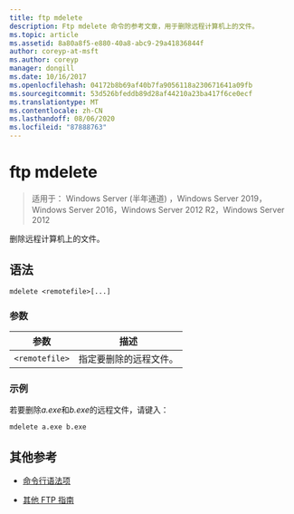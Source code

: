 ```yaml
---
title: ftp mdelete
description: Ftp mdelete 命令的参考文章，用于删除远程计算机上的文件。
ms.topic: article
ms.assetid: 8a80a8f5-e880-40a8-abc9-29a41836844f
author: coreyp-at-msft
ms.author: coreyp
manager: dongill
ms.date: 10/16/2017
ms.openlocfilehash: 04172b8b69af40b7fa9056118a230671641a09fb
ms.sourcegitcommit: 53d526bfeddb89d28af44210a23ba417f6ce0ecf
ms.translationtype: MT
ms.contentlocale: zh-CN
ms.lasthandoff: 08/06/2020
ms.locfileid: "87888763"
---
```

# <a name="ftp-mdelete"></a>ftp mdelete

> 适用于： Windows Server (半年通道) ，Windows Server 2019，Windows Server 2016，Windows Server 2012 R2，Windows Server 2012

删除远程计算机上的文件。

## <a name="syntax"></a>语法
```
mdelete <remotefile>[...]
```

### <a name="parameters"></a>参数

| 参数 | 描述 |
| --------- | ----------- |
| `<remotefile>` | 指定要删除的远程文件。 |

### <a name="examples"></a>示例

若要删除*a.exe*和*b.exe*的远程文件，请键入：

```
mdelete a.exe b.exe
```

## <a name="additional-references"></a>其他参考

- [命令行语法项](command-line-syntax-key.md)

- [其他 FTP 指南](/previous-versions/orphan-topics/ws.10/cc756013(v=ws.10))
